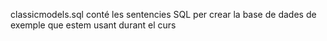 classicmodels.sql conté les sentencies SQL per crear la base de dades de exemple que estem usant durant el curs
